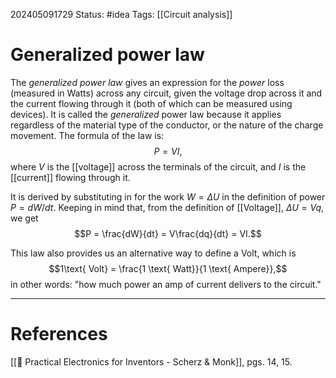 202405091729
Status: #idea
Tags: [[Circuit analysis]]

# Generalized power law

The *generalized power law* gives an expression for the *power* loss (measured in $\text{Watts}$) across any circuit, given the voltage drop across it and the current flowing through it (both of which can be measured using devices). It is called the *generalized* power law because it applies regardless of the material type of the conductor, or the nature of the charge movement. The formula of the law is:
$$P = VI,$$
where $V$ is the [[voltage]] across the terminals of the circuit, and $I$ is the [[current]] flowing through it.

It is derived by substituting in for the work $W = \Delta U$ in the definition of power $P = dW/dt$. Keeping in mind that, from the definition of [[Voltage]], $\Delta U = Vq$, we get
$$P = \frac{dW}{dt} = V\frac{dq}{dt} = VI.$$

This law also provides us an alternative way to define a $\text{Volt}$, which is
$$1\text{ Volt} = \frac{1 \text{ Watt}}{1 \text{ Ampere}},$$
in other words: "how much power an amp of current delivers to the circuit."

___
# References
[[📕 Practical Electronics for Inventors - Scherz & Monk]], pgs. 14, 15.